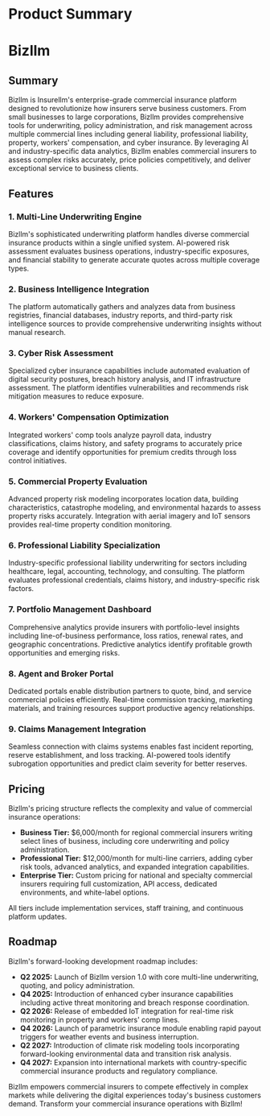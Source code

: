 # Product Summary

# Bizllm

## Summary

Bizllm is Insurellm's enterprise-grade commercial insurance platform designed to revolutionize how insurers serve business customers. From small businesses to large corporations, Bizllm provides comprehensive tools for underwriting, policy administration, and risk management across multiple commercial lines including general liability, professional liability, property, workers' compensation, and cyber insurance. By leveraging AI and industry-specific data analytics, Bizllm enables commercial insurers to assess complex risks accurately, price policies competitively, and deliver exceptional service to business clients.

## Features

### 1. Multi-Line Underwriting Engine
Bizllm's sophisticated underwriting platform handles diverse commercial insurance products within a single unified system. AI-powered risk assessment evaluates business operations, industry-specific exposures, and financial stability to generate accurate quotes across multiple coverage types.

### 2. Business Intelligence Integration
The platform automatically gathers and analyzes data from business registries, financial databases, industry reports, and third-party risk intelligence sources to provide comprehensive underwriting insights without manual research.

### 3. Cyber Risk Assessment
Specialized cyber insurance capabilities include automated evaluation of digital security postures, breach history analysis, and IT infrastructure assessment. The platform identifies vulnerabilities and recommends risk mitigation measures to reduce exposure.

### 4. Workers' Compensation Optimization
Integrated workers' comp tools analyze payroll data, industry classifications, claims history, and safety programs to accurately price coverage and identify opportunities for premium credits through loss control initiatives.

### 5. Commercial Property Evaluation
Advanced property risk modeling incorporates location data, building characteristics, catastrophe modeling, and environmental hazards to assess property risks accurately. Integration with aerial imagery and IoT sensors provides real-time property condition monitoring.

### 6. Professional Liability Specialization
Industry-specific professional liability underwriting for sectors including healthcare, legal, accounting, technology, and consulting. The platform evaluates professional credentials, claims history, and industry-specific risk factors.

### 7. Portfolio Management Dashboard
Comprehensive analytics provide insurers with portfolio-level insights including line-of-business performance, loss ratios, renewal rates, and geographic concentrations. Predictive analytics identify profitable growth opportunities and emerging risks.

### 8. Agent and Broker Portal
Dedicated portals enable distribution partners to quote, bind, and service commercial policies efficiently. Real-time commission tracking, marketing materials, and training resources support productive agency relationships.

### 9. Claims Management Integration
Seamless connection with claims systems enables fast incident reporting, reserve establishment, and loss tracking. AI-powered tools identify subrogation opportunities and predict claim severity for better reserves.

## Pricing

Bizllm's pricing structure reflects the complexity and value of commercial insurance operations:

- **Business Tier:** $6,000/month for regional commercial insurers writing select lines of business, including core underwriting and policy administration.
- **Professional Tier:** $12,000/month for multi-line carriers, adding cyber risk tools, advanced analytics, and expanded integration capabilities.
- **Enterprise Tier:** Custom pricing for national and specialty commercial insurers requiring full customization, API access, dedicated environments, and white-label options.

All tiers include implementation services, staff training, and continuous platform updates.

## Roadmap

Bizllm's forward-looking development roadmap includes:

- **Q2 2025:** Launch of Bizllm version 1.0 with core multi-line underwriting, quoting, and policy administration.
- **Q4 2025:** Introduction of enhanced cyber insurance capabilities including active threat monitoring and breach response coordination.
- **Q2 2026:** Release of embedded IoT integration for real-time risk monitoring in property and workers' comp lines.
- **Q4 2026:** Launch of parametric insurance module enabling rapid payout triggers for weather events and business interruption.
- **Q2 2027:** Introduction of climate risk modeling tools incorporating forward-looking environmental data and transition risk analysis.
- **Q4 2027:** Expansion into international markets with country-specific commercial insurance products and regulatory compliance.

Bizllm empowers commercial insurers to compete effectively in complex markets while delivering the digital experiences today's business customers demand. Transform your commercial insurance operations with Bizllm!
